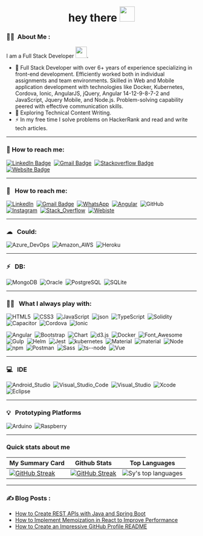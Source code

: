 <h1 align="center">hey there <img src="https://media.giphy.com/media/hvRJCLFzcasrR4ia7z/giphy.gif" width="40"></h1>

### :woman_technologist: &nbsp;About Me :

I am a Full Stack Developer <img src="https://media.giphy.com/media/WUlplcMpOCEmTGBtBW/giphy.gif" width="30">.

-   🔭 Full Stack Developer with over 6+ years of experience specializing in front-end development. Efficiently worked both in individual assignments and team environments. Skilled in Web and Mobile application development with technologies like Docker, Kubernetes, Cordova, Ionic, AngularJS, jQuery, Angular 14-12-9-8-7-2 and JavaScript, Jquery Mobile, and Node.js. Problem-solving capability peered with effective communication skills.
-   🌱 Exploring Technical Content Writing.
-   ⚡ In my free time I solve problems on HackerRank and read and write tech articles.

---

### 📱 How to reach me:

<a href="https://www.linkedin.com/in/abdullah-pariyani" target="_blank"><img src="https://img.shields.io/badge/LinkedIn-blue?style=for-the-badge&logo=linkedin&logoColor=white" alt="LinkedIn Badge"></a>&nbsp;&nbsp;<a href="mailTo:abdullah.pariyani@gmail.com"><img src="https://img.shields.io/badge/Gmail-D14836?style=for-the-badge&logo=gmail&logoColor=white" alt="Gmail Badge"></a>&nbsp;&nbsp;<a href="https://stackoverflow.com/users/10181929/abdullah?tab=profile"><img src="https://img.shields.io/badge/Stack_Overflow-FE7A16?style=for-the-badge&logo=stack-overflow&logoColor=white" alt="Stackoverflow Badge" target="_blank"></a>&nbsp;&nbsp;<a href="https://abdullah-pariyani.in"><img src="https://img.shields.io/badge/website-000000?style=for-the-badge&logo=About.me&logoColor=white" alt="Website Badge" target="_blank"></a>

---

### 📱 &nbsp; How to reach me:

<p>
<a href="https://www.linkedin.com/in/abdullah-pariyani" target="_blank"><img src="https://img.shields.io/badge/LinkedIn-0077B5?style=for-the-badge&logo=linkedin&logoColor=white" title="LinkedIn" alt="LinkedIn" /></a>&nbsp;
<!-- <a href="https://www.linkedin.com/in/abdullah-pariyani" target="_blank"><img src="https://img.shields.io/badge/Medium-12100E?style=for-the-badge&logo=medium&logoColor=white" title="Medium" alt="Medium" /></a>&nbsp; -->
<a href="mailTo:abdullah.pariyani@gmail.com" target="_blank"><img src="https://img.shields.io/badge/Gmail-D14836?style=for-the-badge&logo=gmail&logoColor=white" alt="Gmail Badge" title="Gmail"></a>&nbsp;
<a href="https://wa.me/+917405627405/" target="_blank"><img src="https://img.shields.io/badge/WhatsApp-25D366?style=for-the-badge&logo=whatsapp&logoColor=white" title="WhatsApp" alt="WhatsApp" /></a>&nbsp;
<a href="https://www.facebook.com/public/Abdullah-Pariyani" target="_blank"><img src="https://img.shields.io/badge/Facebook-1877F2?style=for-the-badge&logo=facebook&logoColor=white" title="Facebook" alt="Angular" /></a>&nbsp;
<img src="https://img.shields.io/badge/GitHub-100000?style=for-the-badge&logo=github&logoColor=white" title="GitHub" alt="GitHub" />&nbsp;
<a href="https://www.instagram.com/abdullahpariyani/?hl=en" target="_blank"><img src="https://img.shields.io/badge/Instagram-E4405F?style=for-the-badge&logo=instagram&logoColor=white" title="Instagram" alt="Instagram" /></a>&nbsp;
<a href="https://stackoverflow.com/users/10181929/abdullah?tab=profile" target="_blank"><img src="https://img.shields.io/badge/Stack_Overflow-FE7A16?style=for-the-badge&logo=stack-overflow&logoColor=white" title="Stack_Overflow" alt="Stack_Overflow" /></a>&nbsp;
<a href="https://abdullah-pariyani.com" target="_blank"><img src="https://img.shields.io/badge/website-000000?style=for-the-badge&logo=About.me&logoColor=white" title="Website" alt="Webiste" /></a>&nbsp;
</p>

---

### ☁ &nbsp; Could:

<p>
<img src="https://img.shields.io/badge/Azure_DevOps-0078D7?style=for-the-badge&logo=azure-devops&logoColor=white" title="Azure_DevOps" alt="Azure_DevOps" />&nbsp;
<img src="https://img.shields.io/badge/Amazon_AWS-FF9900?style=for-the-badge&logo=amazonaws&logoColor=white" title="Amazon_AWS" alt="Amazon_AWS" />&nbsp;
<img src="https://img.shields.io/badge/Heroku-430098?style=for-the-badge&logo=heroku&logoColor=white" title="Heroku" alt="Heroku" />&nbsp;
</p>

---

### ⚡ &nbsp; DB:

<p>
<img src="https://img.shields.io/badge/MongoDB-4EA94B?style=for-the-badge&logo=mongodb&logoColor=white" title="MongoDB" alt="MongoDB" />&nbsp;
<img src="https://img.shields.io/badge/Oracle-F80000?style=for-the-badge&logo=Oracle&logoColor=white" title="Oracle" alt="Oracle" />&nbsp;
<img src="https://img.shields.io/badge/PostgreSQL-316192?style=for-the-badge&logo=postgresql&logoColor=whit" title="PostgreSQL" alt="PostgreSQL" />&nbsp;
<img src="https://img.shields.io/badge/SQLite-07405E?style=for-the-badge&logo=sqlite&logoColor=white" title="SQLite" alt="SQLite" />&nbsp;

---

### 👨‍💻 &nbsp; What I always play with:

<p>
<img src="https://img.shields.io/badge/HTML5-E34F26?style=for-the-badge&logo=html5&logoColor=white" title="HTML5" alt="HTML5" />&nbsp;
<img src="https://img.shields.io/badge/CSS3-1572B6?style=for-the-badge&logo=css3&logoColor=white" title="CSS3" alt="CSS3" />&nbsp;
<img src="https://img.shields.io/badge/JavaScript-323330?style=for-the-badge&logo=javascript&logoColor=F7DF1E" title="JavaScript" alt="JavaScript" />&nbsp;
<img src="https://img.shields.io/badge/json-5E5C5C?style=for-the-badge&logo=json&logoColor=white" title="json" alt="json" />&nbsp;
<img src="https://img.shields.io/badge/TypeScript-007ACC?style=for-the-badge&logo=typescript&logoColor=white" title="TypeScript" alt="TypeScript" />&nbsp;
<img src="https://img.shields.io/badge/Solidity-e6e6e6?style=for-the-badge&logo=solidity&logoColor=black" title="Solidity" alt="Solidity" />&nbsp;
<img src="https://img.shields.io/badge/Capacitor-119EFF?style=for-the-badge&logo=Capacitor&logoColor=white" title="Capacitor" alt="Capacitor" />&nbsp;
<img src="https://img.shields.io/badge/Cordova-35434F?style=for-the-badge&logo=apache-cordova&logoColor=E8E8E8" title="Cordova" alt="Cordova" />&nbsp;
<img src="https://img.shields.io/badge/Ionic-3880FF?style=for-the-badge&logo=ionic&logoColor=white" title="Ionic" alt="Ionic" />&nbsp;
</p>

<p>
<img src="https://img.shields.io/badge/Angular-DD0031?style=for-the-badge&logo=angular&logoColor=white" title="Angular" alt="Angular" />&nbsp;
<img src="https://img.shields.io/badge/Bootstrap-563D7C?style=for-the-badge&logo=bootstrap&logoColor=white" title="Bootstrap" alt="Bootstrap" />&nbsp;
<img src="https://img.shields.io/badge/Chart.js-FF6384?style=for-the-badge&logo=chartdotjs&logoColor=white" title="Chart" alt="Chart" />&nbsp;
<img src="https://img.shields.io/badge/d3.js-F9A03C?style=for-the-badge&logo=d3.js&logoColor=white" title="d3.js" alt="d3.js" />&nbsp;
<img src="https://img.shields.io/badge/Docker-2CA5E0?style=for-the-badge&logo=docker&logoColor=white" title="Docker" alt="Docker" />&nbsp;
<img src="https://img.shields.io/badge/Font_Awesome-339AF0?style=for-the-badge&logo=fontawesome&logoColor=white" title="Font_Awesome" alt="Font_Awesome" />&nbsp;
<img src="https://img.shields.io/badge/Gulp-CF4647?style=for-the-badge&logo=gulp&logoColor=white" title="Gulp" alt="Gulp" />&nbsp;
<img src="https://img.shields.io/badge/Helm-0F1689?style=for-the-badge&logo=Helm&labelColor=0F1689" title="Helm" alt="Helm" />&nbsp;
<img src="https://img.shields.io/badge/Jest-C21325?style=for-the-badge&logo=jest&logoColor=white" title="Jest" alt="Jest" />&nbsp;
<img src="https://img.shields.io/badge/kubernetes-326ce5.svg?&style=for-the-badge&logo=kubernetes&logoColor=white" title="kubernetes" alt="kubernetes" />&nbsp;
<img src="https://img.shields.io/badge/Material%20UI-007FFF?style=for-the-badge&logo=mui&logoColor=white" title="Material" alt="Material" />&nbsp;
<img src="https://img.shields.io/badge/material%20design-757575?style=for-the-badge&logo=material%20design&logoColor=white" title="material" alt="material" />&nbsp;
<img src="https://img.shields.io/badge/Node.js-339933?style=for-the-badge&logo=nodedotjs&logoColor=white" title="Node" alt="Node" />&nbsp;
<img src="https://img.shields.io/badge/npm-CB3837?style=for-the-badge&logo=npm&logoColor=white" title="npm" alt="npm" />&nbsp;
<img src="https://img.shields.io/badge/Postman-FF6C37?style=for-the-badge&logo=Postman&logoColor=white" title="Postman" alt="Postman" />&nbsp;
<img src="https://img.shields.io/badge/Sass-CC6699?style=for-the-badge&logo=sass&logoColor=white" title="Sass" alt="Sass" />&nbsp;
<img src="https://img.shields.io/badge/ts--node-3178C6?style=for-the-badge&logo=ts-node&logoColor=white" title="ts--node" alt="ts--node" />&nbsp;
<img src="https://img.shields.io/badge/Vue.js-35495E?style=for-the-badge&logo=vuedotjs&logoColor=4FC08D" title="Vue" alt="Vue" />&nbsp;
</p>

---

### 💻 &nbsp; IDE

<p>
<img src="https://img.shields.io/badge/Android_Studio-3DDC84?style=for-the-badge&logo=android-studio&logoColor=white" title="Android_Studio" alt="Android_Studio" />&nbsp;
<img src="https://img.shields.io/badge/Visual_Studio_Code-0078D4?style=for-the-badge&logo=visual%20studio%20code&logoColor=white" title="Visual_Studio_Code" alt="Visual_Studio_Code" />&nbsp;
<img src="https://img.shields.io/badge/Visual_Studio-5C2D91?style=for-the-badge&logo=visual%20studio&logoColor=white" title="Visual_Studio" alt="Visual_Studio" />&nbsp;
<img src="https://img.shields.io/badge/Xcode-007ACC?style=for-the-badge&logo=Xcode&logoColor=white" title="Xcode" alt="Xcode" />&nbsp;
<img src="https://img.shields.io/badge/Eclipse-2C2255?style=for-the-badge&logo=eclipse&logoColor=white" title="Eclipse" alt="Eclipse" />&nbsp;
</p>

---

### 💡 &nbsp; Prototyping Platforms

<p>
<img src="https://img.shields.io/badge/Arduino-00979D?style=for-the-badge&logo=Arduino&logoColor=white" title="Arduino" alt="Arduino" />&nbsp;
<img src="https://img.shields.io/badge/Raspberry%20Pi-A22846?style=for-the-badge&logo=Raspberry%20Pi&logoColor=white" title="Raspberry" alt="Raspberry" />&nbsp;
</p>

---

### Quick stats about me

| My Summary Card                                                                                                                                                | Github Stats                                                                                                                                        | Top Languages                                                                                                                                                                                                                   |
| -------------------------------------------------------------------------------------------------------------------------------------------------------------- | --------------------------------------------------------------------------------------------------------------------------------------------------- | ------------------------------------------------------------------------------------------------------------------------------------------------------------------------------------------------------------------------------- |
| [![GitHub Streak](https://github-profile-summary-cards.vercel.app/api/cards/profile-details?username=AbdullahPariyani&theme=vue)](https://git.io/streak-stats) | [![GitHub Streak](http://github-readme-streak-stats.herokuapp.com?user=AbdullahPariyani&theme=dark&background=000000)](https://git.io/streak-stats) | ![Sy's top languages](https://github-readme-stats.vercel.app/api/top-langs/?username=AbdullahPariyani&show_icons=true&title_color=f6c32c&icon_color=f6c32c&text_color=9f9f9f&bg_color=151515&count_private=true&layout=compact) |

---

### ✍️ Blog Posts :

-   [How to Create REST APIs with Java and Spring Boot](https://www.twilio.com/blog/create-rest-apis-java-spring-boot)
-   [How to Implement Memoization in React to Improve Performance](https://www.sitepoint.com/implement-memoization-in-react-to-improve-performance/)
-   [How to Create an Impressive GitHub Profile README](https://www.sitepoint.com/github-profile-readme/)<!-- BLOG-POST-LIST:START -->
<!-- BLOG-POST-LIST:END -->
